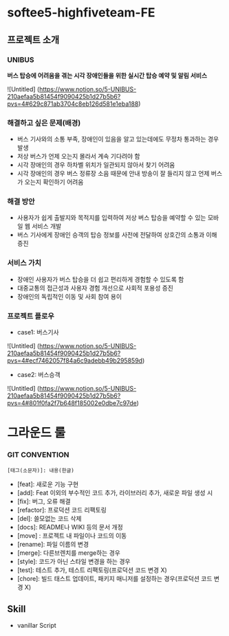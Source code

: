 # softee5-highfiveteam-FE

## 프로젝트 소개

### **UNIBUS**

**버스 탑승에 어려움을 겪는 시각 장애인들을 위한 실시간 탑승 예약 및 알림 서비스**

![Untitled]
(https://www.notion.so/5-UNIBUS-210aefaa5b81454f9090425b1d27b5b6?pvs=4#629c871ab3704c8eb126d581e1eba188)

### 해결하고 싶은 문제(배경)

-   버스 기사와의 소통 부족, 장애인이 있음을 알고 있는데에도 무정차 통과하는 경우 발생
-   저상 버스가 언제 오는지 몰라서 계속 기다려야 함
-   시각 장애인의 경우 하차벨 위치가 일관되지 않아서 찾기 어려움
-   시각 장애인의 경우 버스 정류장 소음 때문에 안내 방송이 잘 들리지 않고 언제 버스가 오는지 확인하기 어려움

### 해결 방안

-   사용자가 쉽게 출발지와 목적지를 입력하여 저상 버스 탑승을 예약할 수 있는 모바일 웹 서비스 개발
-   버스 기사에게 장애인 승객의 탑승 정보를 사전에 전달하여 상호간의 소통과 이해 증진

### 서비스 가치

-   장애인 사용자가 버스 탑승을 더 쉽고 편리하게 경험할 수 있도록 함
-   대중교통의 접근성과 사용자 경험 개선으로 사회적 포용성 증진
-   장애인의 독립적인 이동 및 사회 참여 용이

### 프로젝트 플로우

-   case1: 버스기사

![Untitled]
(https://www.notion.so/5-UNIBUS-210aefaa5b81454f9090425b1d27b5b6?pvs=4#ecf7462057f84a6c9adebb49b295859d)

-   case2: 버스승객

![Untitled]
(https://www.notion.so/5-UNIBUS-210aefaa5b81454f9090425b1d27b5b6?pvs=4#801f0fa2f7b648f185002e0dbe7c97de)

# 그라운드 룰

### GIT CONVENTION

`[태그(소문자)]: 내용(한글)`

-   [feat]: 새로운 기능 구현
-   [add]: Feat 이외의 부수적인 코드 추가, 라이브러리 추가, 새로운 파일 생성 시
-   [fix]: 버그, 오류 해결
-   [refactor]: 프로덕션 코드 리팩토링
-   [del]: 쓸모없는 코드 삭제
-   [docs]: README나 WIKI 등의 문서 개정
-   [move] : 프로젝트 내 파일이나 코드의 이동
-   [rename]: 파일 이름의 변경
-   [merge]: 다른브렌치를 merge하는 경우
-   [style]: 코드가 아닌 스타일 변경을 하는 경우
-   [test]: 테스트 추가, 테스트 리팩토링(프로덕션 코드 변경 X)
-   [chore]: 빌드 태스트 업데이트, 패키지 매니저를 설정하는 경우(프로덕션 코드 변경 X)

## Skill

-   vanillar Script
